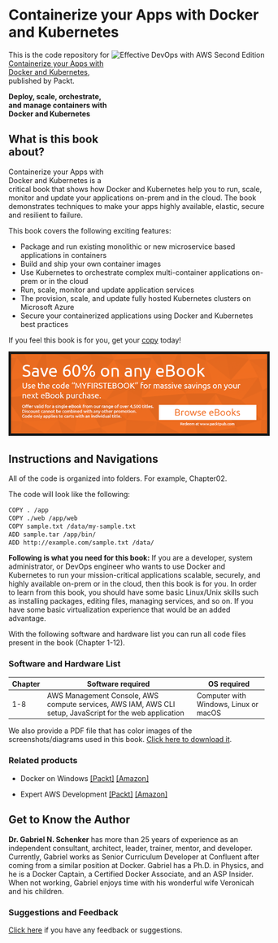 # Containerize your Apps with Docker and Kubernetes

<a href=""><img src="https://packt-type-cloud.s3.amazonaws.com/uploads/sites/2942/2018/09/cover-1.png" alt="Effective DevOps with AWS Second Edition" height="256px" align="right"></a>

This is the code repository for [Containerize your Apps with Docker and Kubernetes](https://www.packtpub.com/virtualization-and-cloud/effective-devops-aws-second-edition?utm_source=github&utm_medium=repository&utm_campaign=9781789539974), published by Packt.

**Deploy, scale, orchestrate, and manage containers with Docker and Kubernetes**

## What is this book about?
Containerize your Apps with Docker and Kubernetes is a critical book that shows how Docker and Kubernetes help you to run, scale, monitor and update your applications on-prem and in the cloud. The book demonstrates techniques to make your apps highly available, elastic, secure and resilient to failure.

This book covers the following exciting features:
* Package and run existing monolithic or new microservice based applications in containers
* Build and ship your own container images
* Use Kubernetes to orchestrate complex multi-container applications on-prem or in the cloud
* Run, scale, monitor and update application services 
* The provision, scale, and update fully hosted Kubernetes clusters on Microsoft Azure 
* Secure your containerized applications using Docker and Kubernetes best practices

If you feel this book is for you, get your [copy](https://www.amazon.com/dp/1789134323) today!

<a href="https://www.packtpub.com/?utm_source=github&utm_medium=banner&utm_campaign=GitHubBanner"><img src="https://raw.githubusercontent.com/PacktPublishing/GitHub/master/GitHub.png" 
alt="https://www.packtpub.com/" border="5" /></a>

## Instructions and Navigations
All of the code is organized into folders. For example, Chapter02.

The code will look like the following:
```
COPY . /app
COPY ./web /app/web
COPY sample.txt /data/my-sample.txt
ADD sample.tar /app/bin/
ADD http://example.com/sample.txt /data/

```

**Following is what you need for this book:**
If you are a developer, system administrator, or DevOps engineer who wants to use Docker and Kubernetes to run your mission-critical applications scalable, securely, and highly available on-prem or in the cloud, then this book is for you. In order to learn from this book, you should have some basic Linux/Unix skills such as installing packages, editing files, managing services, and so on. If you have some basic virtualization experience that would be an added advantage.

With the following software and hardware list you can run all code files present in the book (Chapter 1-12).
### Software and Hardware List
| Chapter | Software required | OS required |
| -------- | ------------------------------------ | ----------------------------------- |
| 1-8 | AWS Management Console, AWS compute services, AWS IAM, AWS CLI setup, JavaScript for the web application | Computer with Windows, Linux or macOS |


We also provide a PDF file that has color images of the screenshots/diagrams used in this book. [Click here to download it](https://www.packtpub.com/sites/default/files/downloads/9781789610369_ColorImages.pdf).

### Related products <Paste books from the Other books you may enjoy section>
* Docker on Windows [[Packt]](https://www.packtpub.com/virtualization-and-cloud/docker-windows?utm_source=github&utm_medium=repository&utm_campaign=9781785281655) [[Amazon]](https://www.amazon.com/dp/1788995503)

* Expert AWS Development [[Packt]](https://www.packtpub.com/virtualization-and-cloud/expert-aws-development?utm_source=github&utm_medium=repository&utm_campaign=9781788477581) [[Amazon]](https://www.amazon.com/dp/1788477588)
## Get to Know the Author
**Dr. Gabriel N. Schenker**
has more than 25 years of experience as an independent consultant, architect, leader, trainer, mentor, and developer. Currently, Gabriel works as Senior Curriculum Developer at Confluent after coming from a similar position at Docker. Gabriel has a Ph.D. in Physics, and he is a Docker Captain, a Certified Docker Associate, and an ASP Insider. When not working, Gabriel enjoys time with his wonderful wife Veronicah and his children.


### Suggestions and Feedback
[Click here](https://docs.google.com/forms/d/e/1FAIpQLSdy7dATC6QmEL81FIUuymZ0Wy9vH1jHkvpY57OiMeKGqib_Ow/viewform) if you have any feedback or suggestions.
